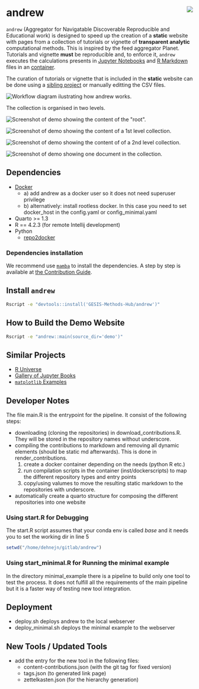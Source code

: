 # andrew <img src="man/figures/logo.png" align="right" />

`andrew` (Aggregator for Navigatable Discoverable Reproducible and Educational work) is designed to speed up the creation of a **static** website with pages from a collection of tutorials or vignette of **transparent analytic** computational methods. This is inspired by the feed aggregator Planet. Tutorials and vignette **must** be reproducible and, to enforce it, `andrew` executes the calculations presents in [Jupyter Notebooks](https://nbformat.readthedocs.io/) and [R Markdown](https://rmarkdown.rstudio.com/) files in an [container](https://en.wikipedia.org/wiki/OS-level_virtualization).

The curation of tutorials or vignette that is included in the **static** website can be done using a [sibling project](https://github.com/GESIS-Methods-Hub/andrew-django-admin) or manually editting the CSV files.

![Workflow diagram ilustrating how andrew works.](img/workflow.drawio.png)

The collection is organised in two levels.

![Screenshot of demo showing the content of the "root".](img/andrew-root.png)

![Screenshot of demo showing the content of a 1st level collection.](img/andrew-1st-level.png)

![Screenshot of demo showing the content of of a 2nd level collection.](img/andrew-2nd-level.png)

![Screenshot of demo showing one document in the collection.](img/andrew-content.png)

## Dependencies

- [Docker](https://www.docker.com/)
  - a) add andrew as a docker user so it does not need superuser privilege
  - b) alternatively: install rootless docker. In this case you need to set docker_host in the config.yaml or config_minimal.yaml
- Quarto >= 1.3
- R == 4.2.3 (for remote Intellij development)
- Python
  - [repo2docker](https://repo2docker.readthedocs.io/)



### Dependencies installation

We recommend use [`mamba`](https://mamba.readthedocs.io/) to install the dependencies. A step by step is available at [the Contribution Guide](./CONTRIBUTING.md).

## Install `andrew`

```bash
Rscript -e "devtools::install('GESIS-Methods-Hub/andrew')"
```

## How to Build the Demo Website

```bash
Rscript -e "andrew::main(source_dir='demo')"
```

## Similar Projects

- [R Universe](https://r-universe.dev)
- [Gallery of Jupyter Books](https://executablebooks.org/en/latest/gallery/)
- [`matplotlib` Examples](https://matplotlib.org/stable/gallery/index.html)

## Developer Notes

The file main.R is the entrypoint for the pipeline. It consist of the following steps:

- downloading (cloning the repositories) in download_contributions.R. They will be stored in the repository names without underscore.
- compiling the contributions to markdown and removing all dynamic elements (should be static md afterwards). This is done in render_contributions. 
  1. create a docker container depending on the needs (python R etc.)
  2. run compilation scripts in the container (inst/dockerscripts) to map the different repository types and entry points
  3. copy/using valumes to move the resulting static markdown to the repositories with underscore.  
- automatically create a quarto structure for composing the different repositories into one website

### Using start.R for Debugging

The start.R script assumes that your conda env is called *base* and it needs you to set the working dir in line 5

```R 
setwd("/home/dehnejn/gitlab/andrew")
```

### Using start_minimal.R for Running the minimal example

In the directory minimal_example there is a pipeline to build only one tool to test the process. It does not fulfill all the requirements
of the main pipeline but it is a faster way of testing new tool integration. 

## Deployment

- deploy.sh deploys andrew to the local webserver
- deploy_minimal.sh deploys the minimal example to the webserver

## New Tools / Updated Tools

- add the entry for the new tool in the following files: 
  - content-contributions.json (with the git tag for fixed version)
  - tags.json (to generated link page)
  - zettelkasten.json (for the hierarchy generation)

